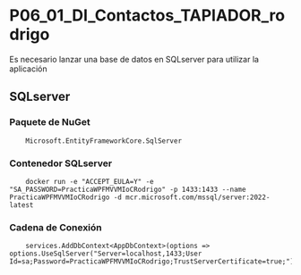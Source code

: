 # P06_01_DI_Contactos_TAPIADOR_rodrigo
Es necesario lanzar una base de datos en SQLserver para utilizar la aplicación
## SQLserver
### Paquete de NuGet
        Microsoft.EntityFrameworkCore.SqlServer
### Contenedor SQLserver
        docker run -e "ACCEPT_EULA=Y" -e "SA_PASSWORD=PracticaWPFMVVMIoCRodrigo" -p 1433:1433 --name PracticaWPFMVVMIoCRodrigo -d mcr.microsoft.com/mssql/server:2022-latest
### Cadena de Conexión
        services.AddDbContext<AppDbContext>(options => options.UseSqlServer("Server=localhost,1433;User Id=sa;Password=PracticaWPFMVVMIoCRodrigo;TrustServerCertificate=true;"));
